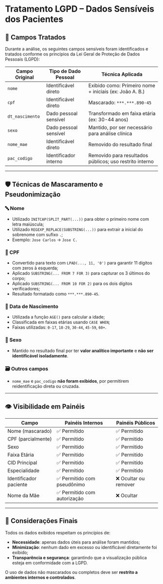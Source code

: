 # Tratamento LGPD – Dados Sensíveis dos Pacientes

## 📌 Campos Tratados

Durante a análise, os seguintes campos sensíveis foram identificados e tratados conforme os princípios da Lei Geral de Proteção de Dados Pessoais (LGPD):

| Campo Original     | Tipo de Dado Pessoal       | Técnica Aplicada                                           |
|--------------------|----------------------------|------------------------------------------------------------|
| `nome`             | Identificável direto       | Exibido como: Primeiro nome + iniciais (ex: João A. B.)   |
| `cpf`              | Identificável direto       | Mascarado: `***.***.890-45`                                |
| `dt_nascimento`    | Dado pessoal sensível      | Transformado em faixa etária (ex: 30-44 anos)              |
| `sexo`             | Dado pessoal sensível      | Mantido, por ser necessário para análise clínica           |
| `nome_mae`         | Identificável direto       | Removido do resultado final                                |
| `pac_codigo`       | Identificador interno      | Removido para resultados públicos; uso restrito interno    |

---

## 🛡️ Técnicas de Mascaramento e Pseudonimização

### 🔤 Nome

- Utilizado `INITCAP(SPLIT_PART(...))` para obter o primeiro nome com letra maiúscula;
- Utilizado `REGEXP_REPLACE(SUBSTRING(...))` para extrair a inicial do sobrenome com sufixo `.`;
- Exemplo: `Jose Carlos` → `Jose C.`

### 🔢 CPF

- Convertido para texto com `LPAD(..., 11, '0')` para garantir 11 dígitos com zeros à esquerda;
- Aplicado `SUBSTRING(... FROM 7 FOR 3)` para capturar os 3 últimos do corpo;
- Aplicado `SUBSTRING(... FROM 10 FOR 2)` para os dois dígitos verificadores;
- Resultado formatado como `***.***.890-45`.

### 📅 Data de Nascimento

- Utilizada a função `AGE()` para calcular a idade;
- Classificada em faixas etárias usando `CASE WHEN`;
- Faixas utilizadas: `0-17`, `18-29`, `30-44`, `45-59`, `60+`.

### 🚻 Sexo

- Mantido no resultado final por ter **valor analítico importante** e **não ser identificável isoladamente**.

### 🗃️ Outros campos

- `nome_mae` e `pac_codigo` **não foram exibidos**, por permitirem reidentificação direta ou cruzada.

---

## 👁️ Visibilidade em Painéis

| Campo                   | Painéis Internos        | Painéis Públicos         |
|------------------------|--------------------------|---------------------------|
| Nome (mascarado)       | ✅ Permitido              | ✅ Permitido              |
| CPF (parcialmente)     | ✅ Permitido              | ✅ Permitido              |
| Sexo                   | ✅ Permitido              | ✅ Permitido              |
| Faixa Etária           | ✅ Permitido              | ✅ Permitido              |
| CID Principal          | ✅ Permitido              | ✅ Permitido              |
| Especialidade          | ✅ Permitido              | ✅ Permitido              |
| Identificador paciente | ✅ Permitido com pseudônimo | ❌ Ocultar ou remover    |
| Nome da Mãe            | ✅ Permitido com autorização | ❌ Ocultar               |

---

## 📎 Considerações Finais

Todos os dados exibidos respeitam os princípios de:
- **Necessidade**: apenas dados úteis para análise foram mantidos;
- **Minimização**: nenhum dado em excesso ou identificável diretamente foi exibido;
- **Transparência e segurança**: garantindo que a visualização pública esteja em conformidade com a LGPD.

O uso de dados não mascarados ou completos deve ser **restrito a ambientes internos e controlados**.
